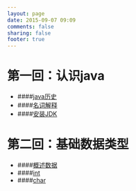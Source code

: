```yaml
---
layout: page
date: 2015-09-07 09:09
comments: false
sharing: false
footer: true
---
```


# **第一回：认识java**
- ####<a href="/blog/2015/08/31/java-history" target="_blank">java历史</a>
- ####<a href="">名词解释</a>
- ####<a href="">安装JDK</a>


# **第二回：基础数据类型**
- ####<a href="">概述数据</a>
- ####<a href="">int</a>
- ####<a href="">char</a>